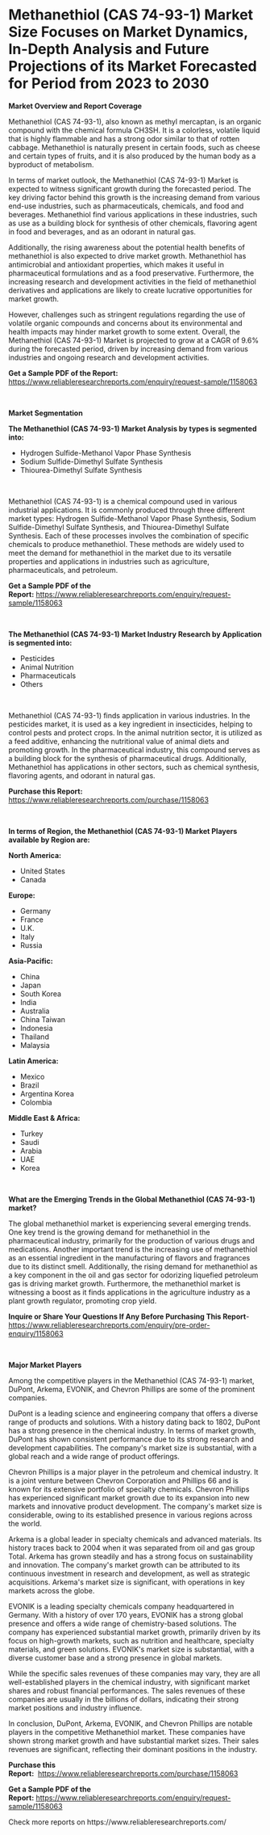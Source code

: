 <p><h1>Methanethiol (CAS 74-93-1) Market Size Focuses on Market Dynamics, In-Depth Analysis and Future Projections of its Market Forecasted for Period from 2023 to 2030</h1></p><p><strong>Market Overview and Report Coverage</strong></p>
<p><p>Methanethiol (CAS 74-93-1), also known as methyl mercaptan, is an organic compound with the chemical formula CH3SH. It is a colorless, volatile liquid that is highly flammable and has a strong odor similar to that of rotten cabbage. Methanethiol is naturally present in certain foods, such as cheese and certain types of fruits, and it is also produced by the human body as a byproduct of metabolism.</p><p>In terms of market outlook, the Methanethiol (CAS 74-93-1) Market is expected to witness significant growth during the forecasted period. The key driving factor behind this growth is the increasing demand from various end-use industries, such as pharmaceuticals, chemicals, and food and beverages. Methanethiol find various applications in these industries, such as use as a building block for synthesis of other chemicals, flavoring agent in food and beverages, and as an odorant in natural gas.</p><p>Additionally, the rising awareness about the potential health benefits of methanethiol is also expected to drive market growth. Methanethiol has antimicrobial and antioxidant properties, which makes it useful in pharmaceutical formulations and as a food preservative. Furthermore, the increasing research and development activities in the field of methanethiol derivatives and applications are likely to create lucrative opportunities for market growth.</p><p>However, challenges such as stringent regulations regarding the use of volatile organic compounds and concerns about its environmental and health impacts may hinder market growth to some extent. Overall, the Methanethiol (CAS 74-93-1) Market is projected to grow at a CAGR of 9.6% during the forecasted period, driven by increasing demand from various industries and ongoing research and development activities.</p></p>
<p><strong>Get a Sample PDF of the Report:</strong> <a href="https://www.reliableresearchreports.com/enquiry/request-sample/1158063">https://www.reliableresearchreports.com/enquiry/request-sample/1158063</a></p>
<p>&nbsp;</p>
<p><strong>Market Segmentation</strong></p>
<p><strong>The Methanethiol (CAS 74-93-1) Market Analysis by types is segmented into:</strong></p>
<p><ul><li>Hydrogen Sulfide-Methanol Vapor Phase Synthesis</li><li>Sodium Sulfide-Dimethyl Sulfate Synthesis</li><li>Thiourea-Dimethyl Sulfate Synthesis</li></ul></p>
<p>&nbsp;</p>
<p><p>Methanethiol (CAS 74-93-1) is a chemical compound used in various industrial applications. It is commonly produced through three different market types: Hydrogen Sulfide-Methanol Vapor Phase Synthesis, Sodium Sulfide-Dimethyl Sulfate Synthesis, and Thiourea-Dimethyl Sulfate Synthesis. Each of these processes involves the combination of specific chemicals to produce methanethiol. These methods are widely used to meet the demand for methanethiol in the market due to its versatile properties and applications in industries such as agriculture, pharmaceuticals, and petroleum.</p></p>
<p><strong>Get a Sample PDF of the Report:</strong>&nbsp;<a href="https://www.reliableresearchreports.com/enquiry/request-sample/1158063">https://www.reliableresearchreports.com/enquiry/request-sample/1158063</a></p>
<p>&nbsp;</p>
<p><strong>The Methanethiol (CAS 74-93-1) Market Industry Research by Application is segmented into:</strong></p>
<p><ul><li>Pesticides</li><li>Animal Nutrition</li><li>Pharmaceuticals</li><li>Others</li></ul></p>
<p>&nbsp;</p>
<p><p>Methanethiol (CAS 74-93-1) finds application in various industries. In the pesticides market, it is used as a key ingredient in insecticides, helping to control pests and protect crops. In the animal nutrition sector, it is utilized as a feed additive, enhancing the nutritional value of animal diets and promoting growth. In the pharmaceutical industry, this compound serves as a building block for the synthesis of pharmaceutical drugs. Additionally, Methanethiol has applications in other sectors, such as chemical synthesis, flavoring agents, and odorant in natural gas.</p></p>
<p><strong>Purchase this Report:</strong>&nbsp; <a href="https://www.reliableresearchreports.com/purchase/1158063">https://www.reliableresearchreports.com/purchase/1158063</a></p>
<p>&nbsp;</p>
<p><strong>In terms of Region, the Methanethiol (CAS 74-93-1) Market Players available by Region are:</strong></p>
<p>
    <p> <strong> North America: </strong>
        <ul>
            <li>United States</li>
            <li>Canada</li>
        </ul>
        </p> 
    <p> <strong> Europe: </strong>
        <ul>
            <li>Germany</li>
            <li>France</li>
            <li>U.K.</li>
            <li>Italy</li>
            <li>Russia</li>
        </ul>
        </p> 
    <p> <strong> Asia-Pacific: </strong>
        <ul>
            <li>China</li>
            <li>Japan</li>
            <li>South Korea</li>
            <li>India</li>
            <li>Australia</li>
            <li>China Taiwan</li>
            <li>Indonesia</li>
            <li>Thailand</li>
            <li>Malaysia</li>
        </ul>
        </p> 
    <p> <strong> Latin America: </strong>
        <ul>
            <li>Mexico</li>
            <li>Brazil</li>
            <li>Argentina Korea</li>
            <li>Colombia</li>
        </ul>
        </p> 
    <p> <strong> Middle East & Africa: </strong>
        <ul>
            <li>Turkey</li>
            <li>Saudi</li>
            <li>Arabia</li>
            <li>UAE</li>
            <li>Korea</li>
        </ul>
    </p>
    </p>
<p>&nbsp;</p>
<p><strong>What are the Emerging Trends in the Global Methanethiol (CAS 74-93-1) market?</strong></p>
<p><p>The global methanethiol market is experiencing several emerging trends. One key trend is the growing demand for methanethiol in the pharmaceutical industry, primarily for the production of various drugs and medications. Another important trend is the increasing use of methanethiol as an essential ingredient in the manufacturing of flavors and fragrances due to its distinct smell. Additionally, the rising demand for methanethiol as a key component in the oil and gas sector for odorizing liquefied petroleum gas is driving market growth. Furthermore, the methanethiol market is witnessing a boost as it finds applications in the agriculture industry as a plant growth regulator, promoting crop yield.</p></p>
<p><strong>Inquire or Share Your Questions If Any Before Purchasing This Report</strong>- <a href="https://www.reliableresearchreports.com/enquiry/pre-order-enquiry/1158063">https://www.reliableresearchreports.com/enquiry/pre-order-enquiry/1158063</a></p>
<p>&nbsp;</p>
<p><strong>Major Market Players</strong></p>
<p><p>Among the competitive players in the Methanethiol (CAS 74-93-1) market, DuPont, Arkema, EVONIK, and Chevron Phillips are some of the prominent companies.</p><p>DuPont is a leading science and engineering company that offers a diverse range of products and solutions. With a history dating back to 1802, DuPont has a strong presence in the chemical industry. In terms of market growth, DuPont has shown consistent performance due to its strong research and development capabilities. The company's market size is substantial, with a global reach and a wide range of product offerings.</p><p>Chevron Phillips is a major player in the petroleum and chemical industry. It is a joint venture between Chevron Corporation and Phillips 66 and is known for its extensive portfolio of specialty chemicals. Chevron Phillips has experienced significant market growth due to its expansion into new markets and innovative product development. The company's market size is considerable, owing to its established presence in various regions across the world.</p><p>Arkema is a global leader in specialty chemicals and advanced materials. Its history traces back to 2004 when it was separated from oil and gas group Total. Arkema has grown steadily and has a strong focus on sustainability and innovation. The company's market growth can be attributed to its continuous investment in research and development, as well as strategic acquisitions. Arkema's market size is significant, with operations in key markets across the globe.</p><p>EVONIK is a leading specialty chemicals company headquartered in Germany. With a history of over 170 years, EVONIK has a strong global presence and offers a wide range of chemistry-based solutions. The company has experienced substantial market growth, primarily driven by its focus on high-growth markets, such as nutrition and healthcare, specialty materials, and green solutions. EVONIK's market size is substantial, with a diverse customer base and a strong presence in global markets.</p><p>While the specific sales revenues of these companies may vary, they are all well-established players in the chemical industry, with significant market shares and robust financial performances. The sales revenues of these companies are usually in the billions of dollars, indicating their strong market positions and industry influence.</p><p>In conclusion, DuPont, Arkema, EVONIK, and Chevron Phillips are notable players in the competitive Methanethiol market. These companies have shown strong market growth and have substantial market sizes. Their sales revenues are significant, reflecting their dominant positions in the industry.</p></p>
<p><strong>Purchase this Report:</strong>&nbsp;&nbsp;<a href="https://www.reliableresearchreports.com/purchase/1158063">https://www.reliableresearchreports.com/purchase/1158063</a></p>
<p></p>
<p><strong>Get a Sample PDF of the Report:</strong>&nbsp;<a href="https://www.reliableresearchreports.com/enquiry/request-sample/1158063">https://www.reliableresearchreports.com/enquiry/request-sample/1158063</a></p>
<p>Check more reports on https://www.reliableresearchreports.com/</p>